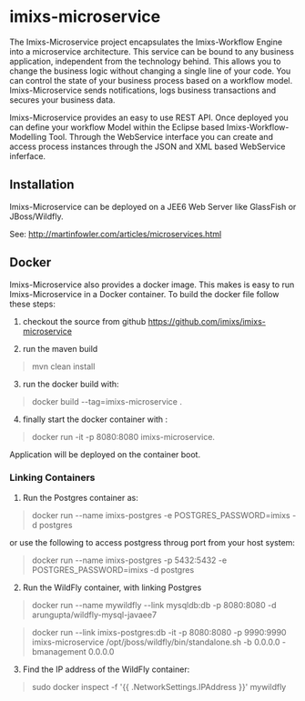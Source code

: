 # imixs-microservice
The Imixs-Microservice project encapsulates the Imixs-Workflow Engine into a microservice architecture. This service can be bound to any business application, independent from the technology behind. This allows you to change the business logic without changing a single line of your code. You can control the state of your business process based on a workflow model. Imixs-Microservice sends notifications, logs business transactions and secures your business data.

Imixs-Microservice provides an easy to use REST API. Once deployed you can define your workflow Model within the Eclipse based Imixs-Workflow-Modelling Tool. Through the WebService interface you can create and access process instances through the JSON and XML based WebService inferface.

 
## Installation
Imixs-Microservice can be deployed on a JEE6 Web Server like GlassFish or JBoss/Wildfly.

See: http://martinfowler.com/articles/microservices.html



## Docker
Imixs-Microservice also provides a docker image. This makes is easy to run Imixs-Microservice in a Docker container.
To build the docker file follow these steps:

  1) checkout the source from github https://github.com/imixs/imixs-microservice

  2) run the maven build

>mvn clean install

3) run the docker build with:

> docker build --tag=imixs-microservice .

4) finally start the docker container with :

>docker run -it -p 8080:8080 imixs-microservice. 

Application will be deployed on the container boot.




### Linking Containers

1) Run the Postgres container as:
 
>docker run --name imixs-postgres -e POSTGRES_PASSWORD=imixs -d postgres

or use the following to access postgress throug port from your host system:

>docker run --name imixs-postgres -p 5432:5432 -e POSTGRES_PASSWORD=imixs -d postgres
 
2) Run the WildFly container, with linking Postgres

>docker run --name mywildfly --link mysqldb:db -p 8080:8080 -d arungupta/wildfly-mysql-javaee7

>docker run --link imixs-postgres:db -it -p 8080:8080 -p 9990:9990 imixs-microservice /opt/jboss/wildfly/bin/standalone.sh -b 0.0.0.0 -bmanagement 0.0.0.0

 
3) Find the IP address of the WildFly container:

>sudo docker inspect -f '{{ .NetworkSettings.IPAddress }}' mywildfly
 
